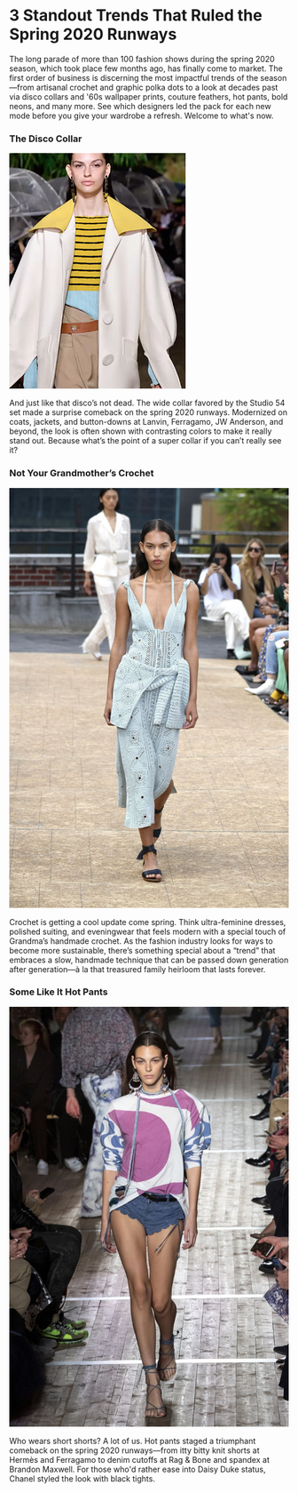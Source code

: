 # 3 Standout Trends That Ruled the Spring 2020 Runways

The long parade of more than 100 fashion shows during the spring 2020 season, which took place few months ago, has finally come to market. The first order of business is discerning the most impactful trends of the season—from artisanal crochet and graphic polka dots to a look at decades past via disco collars and '60s wallpaper prints, couture feathers, hot pants, bold neons, and many more. See which designers led the pack for each new mode before you give your wardrobe a refresh. Welcome to what's now.

### The Disco Collar
![Branching](fndbn.png)

And just like that disco’s not dead. The wide collar favored by the Studio 54 set made a surprise comeback on the spring 2020 runways. Modernized on coats, jackets, and button-downs at Lanvin, Ferragamo, JW Anderson, and beyond, the look is often shown with contrasting colors to make it really stand out. Because what’s the point of a super collar if you can’t really see it?

### Not Your Grandmother’s Crochet
![Branching](ktgfj.jpg)

Crochet is getting a cool update come spring. Think ultra-feminine dresses, polished suiting, and eveningwear that feels modern with a special touch of Grandma’s handmade crochet. As the fashion industry looks for ways to become more sustainable, there’s something special about a “trend” that embraces a slow, handmade technique that can be passed down generation after generation—à la that treasured family heirloom that lasts forever.

### Some Like It Hot Pants
![Branching](nfdndf.jpg)

Who wears short shorts? A lot of us. Hot pants staged a triumphant comeback on the spring 2020 runways—from itty bitty knit shorts at Hermès and Ferragamo to denim cutoffs at Rag & Bone and spandex at Brandon Maxwell. For those who'd rather ease into Daisy Duke status, Chanel styled the look with black tights.
